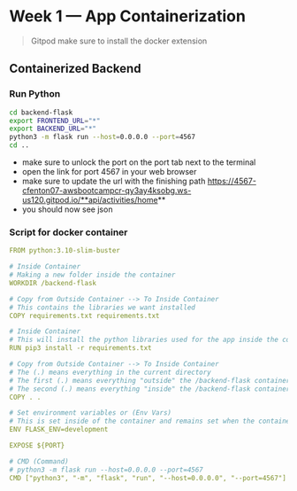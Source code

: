 # Week 1 — App Containerization

> Gitpod make sure to install the docker extension
## Containerized Backend
### Run Python

```sh
cd backend-flask
export FRONTEND_URL="*"
export BACKEND_URL="*"
python3 -m flask run --host=0.0.0.0 --port=4567
cd ..
```
- make sure to unlock the port on the port tab next to the terminal
- open the link for port 4567 in your web browser
-  make sure to update the url with the finishing path https://4567-cfenton07-awsbootcampcr-qy3ay4ksobg.ws-us120.gitpod.io/**api/activities/home**
-  you should now see json


### Script for docker container
```yaml
FROM python:3.10-slim-buster

# Inside Container
# Making a new folder inside the container
WORKDIR /backend-flask

# Copy from Outside Container --> To Inside Container
# This contains the libraries we want installed
COPY requirements.txt requirements.txt

# Inside Container
# This will install the python libraries used for the app inside the container
RUN pip3 install -r requirements.txt

# Copy from Outside Container --> To Inside Container
# The (.) means everything in the current directory
# The first (.) means everything "outside" the /backend-flask container
# The second (.) means everything "inside" the /backend-flask container
COPY . . 

# Set environment variables or (Env Vars)
# This is set inside of the container and remains set when the container is running
ENV FLASK_ENV=development

EXPOSE ${PORT}

# CMD (Command) 
# python3 -m flask run --host=0.0.0.0 --port=4567
CMD ["python3", "-m", "flask", "run", "--host=0.0.0.0", "--port=4567"]
```
